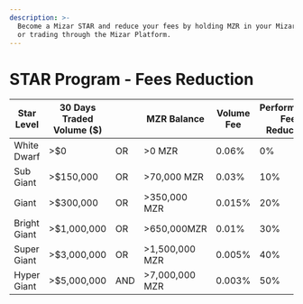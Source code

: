 ```yaml
---
description: >-
  Become a Mizar STAR and reduce your fees by holding MZR in your Mizar wallet
  or trading through the Mizar Platform.
---
```


# STAR Program - Fees Reduction

| Star Level   | 30 Days Traded Volume ($) |     | MZR Balance    | Volume Fee | Performance Fee Reduction |
| ------------ | ------------------------- | --- | -------------- | ---------- | ------------------------- |
| White Dwarf  | >$0                       | OR  | >0 MZR         | 0.06%      | 0%                        |
| Sub Giant    | >$150,000                 | OR  | >70,000 MZR    | 0.03%      | 10%                       |
| Giant        | >$300,000                 | OR  | >350,000 MZR   | 0.015%     | 20%                       |
| Bright Giant | >$1,000,000               | OR  | >650,000MZR    | 0.01%      | 30%                       |
| Super Giant  | >$3,000,000               | OR  | >1,500,000 MZR | 0.005%     | 40%                       |
| Hyper Giant  | >$5,000,000               | AND | >7,000,000 MZR | 0.003%     | 50%                       |
